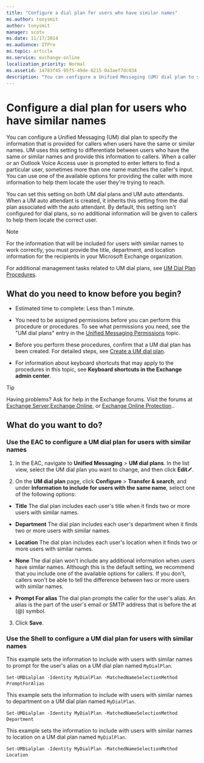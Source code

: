 ```yaml
---
title: "Configure a dial plan for users who have similar names"
ms.author: tonysmit
author: tonysmit
manager: scotv
ms.date: 11/17/2014
ms.audience: ITPro
ms.topic: article
ms.service: exchange-online
localization_priority: Normal
ms.assetid: 14783f45-95f5-49de-8215-0a3aef7dc034
description: "You can configure a Unified Messaging (UM) dial plan to specify the information that is provided for callers when users have the same or similar names. UM uses this setting to differentiate between users who have the same or similar names and provide this information to callers. When a caller or an Outlook Voice Access user is prompted to enter letters to find a particular user, sometimes more than one name matches the caller's input. You can use one of the available options for providing the caller with more information to help them locate the user they're trying to reach."
---
```


# Configure a dial plan for users who have similar names

You can configure a Unified Messaging (UM) dial plan to specify the information that is provided for callers when users have the same or similar names. UM uses this setting to differentiate between users who have the same or similar names and provide this information to callers. When a caller or an Outlook Voice Access user is prompted to enter letters to find a particular user, sometimes more than one name matches the caller's input. You can use one of the available options for providing the caller with more information to help them locate the user they're trying to reach.
  
You can set this setting on both UM dial plans and UM auto attendants. When a UM auto attendant is created, it inherits this setting from the dial plan associated with the auto attendant. By default, this setting isn't configured for dial plans, so no additional information will be given to callers to help them locate the correct user.
  
> [!NOTE]
> For the information that will be included for users with similar names to work correctly, you must provide the title, department, and location information for the recipients in your Microsoft Exchange organization. 
  
For additional management tasks related to UM dial plans, see [UM Dial Plan Procedures](http://technet.microsoft.com/library/1bda77c8-c4e2-4ae0-a001-76ae029bf843.aspx).
  
## What do you need to know before you begin?

- Estimated time to complete: Less than 1 minute.
    
- You need to be assigned permissions before you can perform this procedure or procedures. To see what permissions you need, see the "UM dial plans" entry in the [Unified Messaging Permissions](http://technet.microsoft.com/library/d326c3bc-8f33-434a-bf02-a83cc26a5498.aspx) topic. 
    
- Before you perform these procedures, confirm that a UM dial plan has been created. For detailed steps, see [Create a UM dial plan](create-um-dial-plan.md).
    
- For information about keyboard shortcuts that may apply to the procedures in this topic, see **Keyboard shortcuts in the Exchange admin center**.
    
> [!TIP]
> Having problems? Ask for help in the Exchange forums. Visit the forums at [Exchange Server](https://go.microsoft.com/fwlink/p/?linkId=60612),[Exchange Online](https://go.microsoft.com/fwlink/p/?linkId=267542), or [Exchange Online Protection](https://go.microsoft.com/fwlink/p/?linkId=285351).. 
  
## What do you want to do?

### Use the EAC to configure a UM dial plan for users with similar names

1. In the EAC, navigate to **Unified Messaging** \> **UM dial plans**. In the list view, select the UM dial plan you want to change, and then click **Edit**![Edit icon](../../media/ITPro_EAC_EditIcon.gif).
    
2. On the **UM dial plan** page, click **Configure** \> **Transfer &amp; search**, and under **Information to include for users with the same name**, select one of the following options:
    
  - **Title** The dial plan includes each user's title when it finds two or more users with similar names. 
    
  - **Department** The dial plan includes each user's department when it finds two or more users with similar names. 
    
  - **Location** The dial plan includes each user's location when it finds two or more users with similar names. 
    
  - **None** The dial plan won't include any additional information when users have similar names. Although this is the default setting, we recommend that you include one of the available options for callers. If you don't, callers won't be able to tell the difference between two or more users with similar names. 
    
  - **Prompt For alias** The dial plan prompts the caller for the user's alias. An alias is the part of the user's email or SMTP address that is before the at (@) symbol. 
    
3. Click **Save**.
    
### Use the Shell to configure a UM dial plan for users with similar names

This example sets the information to include with users with similar names to prompt for the user's alias on a UM dial plan named  `MyDialPlan`.
  
```
Set-UMDialplan -Identity MyDialPlan -MatchedNameSelectionMethod PromptForAlias
```

This example sets the information to include with users with similar names to department on a UM dial plan named  `MyDialPlan`.
  
```
Set-UMDialplan -Identity MyDialPlan -MatchedNameSelectionMethod Department
```

This example sets the information to include with users with similar names to location on a UM dial plan named  `MyDialPlan`.
  
```
Set-UMDialplan -Identity MyDialPlan -MatchedNameSelectionMethod Location
```


